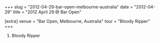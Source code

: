 +++
slug = "2012-04-29-bar-open-melbourne-australia"
date = "2012-04-29"
title = "2012 April 29 @ Bar Open"

[extra]
venue = "Bar Open, Melbourne, Australia"
tour = "Bloody Ripper"
+++


 1. Bloody Ripper


